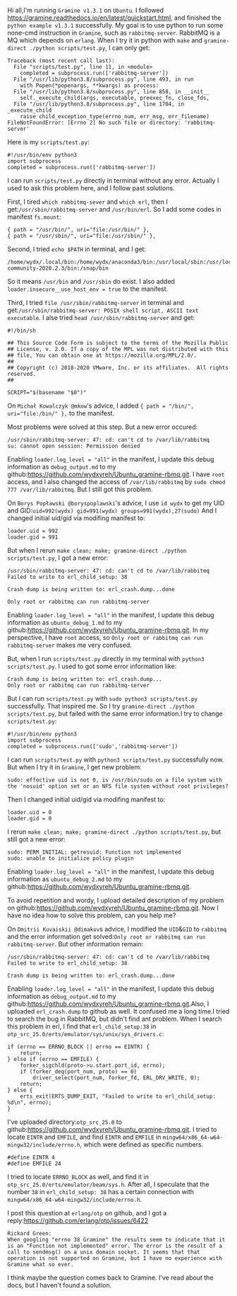 Hi all,I'm running `Gramine v1.3.1` on `Ubuntu`. I followed <https://gramine.readthedocs.io/en/latest/quickstart.html>, and finished the `python example v1.3.1` successfully. My goal is to use python to run some none-cmd instruction in `Gramine`, such as `rabbitmq-server`. RabbitMQ is a MQ which depends on `erlang`. When I try it in python with `make` and `gramine-direct ./python scripts/test.py`, I can only get:
```
Traceback (most recent call last):
  File "scripts/test.py", line 11, in <module>
    completed = subprocess.run(['rabbitmq-server'])
  File "/usr/lib/python3.8/subprocess.py", line 493, in run
    with Popen(*popenargs, **kwargs) as process:
  File "/usr/lib/python3.8/subprocess.py", line 858, in __init__
    self._execute_child(args, executable, preexec_fn, close_fds,
  File "/usr/lib/python3.8/subprocess.py", line 1704, in _execute_child
    raise child_exception_type(errno_num, err_msg, err_filename)
FileNotFoundError: [Errno 2] No such file or directory: 'rabbitmq-server'
```
Here is my `scripts/test.py`:
```
#!/usr/bin/env python3
import subprocess
completed = subprocess.run(['rabbitmq-server'])
```
I can run `scripts/test.py` directly in terminal without any error. Actually I used to ask this problem here, and I follow past solutions.

First, I tired `which rabbitmq-sever` and `which erl`, then I get:`/usr/sbin/rabbitmq-server` and `/usr/bin/erl`. So I add some codes in manifest `fs.mount`:
```
{ path = "/usr/bin/", uri="file:/usr/bin/" },
{ path = "/usr/sbin/", uri="file:/usr/sbin/" },
```

Second, I tried `echo $PATH` in terminal, and I get:
```
/home/wydx/.local/bin:/home/wydx/anaconda3/bin:/usr/local/sbin:/usr/local/bin:/usr/sbin:/usr/bin:/sbin:/bin:/usr/games:/usr/local/games:/usr/local/cuda/bin:/opt/pycharm-community-2020.2.3/bin:/snap/bin
```
So it means `/usr/bin` and `/usr/sbin` do exist. I also added `loader.insecure__use_host_env = true` to the manifest.

Third, I tried `file /usr/sbin/rabbitmq-server` in terminal and get:`/usr/sbin/rabbitmq-server: POSIX shell script, ASCII text executable`.
I alse tried `head /usr/sbin/rabbitmq-server` and get:
```
#!/bin/sh

## This Source Code Form is subject to the terms of the Mozilla Public
## License, v. 2.0. If a copy of the MPL was not distributed with this
## file, You can obtain one at https://mozilla.org/MPL/2.0/.
##
## Copyright (c) 2018-2020 VMware, Inc. or its affiliates.  All rights reserved.
##

SCRIPT="$(basename "$0")"
```
On `Michał Kowalczyk @mkow`'s advice, I added `{ path = "/bin/", uri="file:/bin/" },` to the manifest.

Most problems were solved at this step. But a new error occured:
```
/usr/sbin/rabbitmq-server: 47: cd: can't cd to /var/lib/rabbitmq
su: cannot open session: Permission denied
```
Enabling `loader.log_level = "all"` in the manifest, I update this debug information as `debug_output.md` to my github:<https://github.com/wydxyreh/Ubuntu_gramine-rbmq.git>.
I have `root` access, and I also changed the access of `/var/lib/rabbitmq` by `sudo chmod 777 /var/lib/rabbitmq`. But I still got this problem.



On `Borys Popławski @boryspoplawski`'s advice, I use `id wydx` to get my UID and GID:`uid=992(wydx) gid=991(wydx) groups=991(wydx),27(sudo)`
And I changed initial uid/gid via modifing manifest to:
```
loader.uid = 992
loader.gid = 991
```
But when I rerun `make clean; make; gramine-direct ./python scripts/test.py`, I got a new error:
```
/usr/sbin/rabbitmq-server: 47: cd: can't cd to /var/lib/rabbitmq
Failed to write to erl_child_setup: 38

Crash dump is being written to: erl_crash.dump...done

Only root or rabbitmq can run rabbitmq-server
```
Enabling `loader.log_level = "all"` in the manifest, I update this debug information as `ubuntu_debug_1.md` to my github:<https://github.com/wydxyreh/Ubuntu_gramine-rbmq.git>.
In my perspective, I have `root` access, so `Only root or rabbitmq can run rabbitmq-server` makes me very confused.

But, when I run `scripts/test.py` directly in my terminal with `python3 scripts/test.py`. I used to got some error information like:
```
Crash dump is being written to: erl_crash.dump...
Only root or rabbitmq can run rabbitmq-server
```
But I can run `scripts/test.py` with `sudo python3 scripts/test.py` successfully. That inspired me.
So I try `gramine-direct ./python scripts/test.py`, but failed with the same error information.I try to change `scripts/test.py`:
```
#!/usr/bin/env python3
import subprocess
completed = subprocess.run(['sudo','rabbitmq-server'])
```
I can run `scripts/test.py` with `python3 scripts/test.py` successfully now. 
But when I try it in `Gramine`, I get new problem:
```
sudo: effective uid is not 0, is /usr/bin/sudo on a file system with the 'nosuid' option set or an NFS file system without root privileges?
```
Then I changed initial uid/gid via modifing manifest to:
```
loader.uid = 0
loader.gid = 0
```
I rerun `make clean; make; gramine-direct ./python scripts/test.py`, but still got a new error:
```
sudo: PERM_INITIAL: getresuid: Function not implemented
sudo: unable to initialize policy plugin
```
Enabling `loader.log_level = "all"` in the manifest, I update this debug information as `ubuntu_debug_2.md` to my github:<https://github.com/wydxyreh/Ubuntu_gramine-rbmq.git>.

To avoid repetition and wordy, I upload detailed description of my problem on github:<https://github.com/wydxyreh/Ubuntu_gramine-rbmq.git>.
Now I have no idea how to solve this problem, can you help me?


On `Dmitrii Kuvaiskii @dimakuv`s advice, I modified the `UID`&`GID` to `rabbitmq` and the error information get solved:`Only root or rabbitmq can run rabbitmq-server`.
But other information remain:
```
/usr/sbin/rabbitmq-server: 47: cd: can't cd to /var/lib/rabbitmq
Failed to write to erl_child_setup: 38

Crash dump is being written to: erl_crash.dump...done
```
Enabling `loader.log_level = "all"` in the manifest, I update this debug information as `debug_output.md` to my github:<https://github.com/wydxyreh/Ubuntu_gramine-rbmq.git>.Also, I uploaded `erl_crash.dump` to github as well.
It confused me a long time.I tried to search the bug in RabbitMQ, but didn't find ant problem.
When I search this problem in erl, I find that `erl_child_setup:38` in `otp_src_25.0/erts/emulator/sys/unix/sys_drivers.c`:
```
if (errno == ERRNO_BLOCK || errno == EINTR) {
    return;
} else if (errno == EMFILE) {
    forker_sigchld(proto->u.start.port_id, errno);
    if (forker_deq(port_num, proto) == 0)
        driver_select(port_num, forker_fd, ERL_DRV_WRITE, 0);
    return;
} else {
    erts_exit(ERTS_DUMP_EXIT, "Failed to write to erl_child_setup: %d\n", errno);
}
```
I've uploaded directory:`otp_src_25.0` to github:<https://github.com/wydxyreh/Ubuntu_gramine-rbmq.git>.
I tried to locate `EINTR` and `EMFILE`, and find `EINTR` and `EMFILE` in `mingw64/x86_64-w64-mingw32/include/errno.h`, which were defined as specific numbers.
```
#define EINTR 4
#define EMFILE 24
```
I tried to locate `ERRNO_BLOCK` as well, and find it in `otp_src_25.0/erts/emulator/beam/sys.h`. After all, I speculate that the number `38` in `erl_child_setup: 38` has a certain connection with `mingw64/x86_64-w64-mingw32/include/errno.h`.

I post this question at `erlang/otp`  on github, and I got a reply:<https://github.com/erlang/otp/issues/6422>
```
Rickard Green:
When googling "errno 38 Gramine" the results seem to indicate that it is an "Function not implemented" error. The error is the result of a call to sendmsg() on a unix domain socket. It seems that that operation is not supported on Gramine, but I have no experience with Gramine what so ever.
```
I think maybe the question comes back to Gramine. I've read about the docs, but I haven't found a solution.
